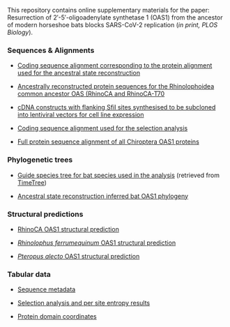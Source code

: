 This repository contains online supplementary materials for the paper: 
Resurrection of 2′-5′-oligoadenylate synthetase 1 (OAS1) from the ancestor of modern horseshoe bats blocks SARS-CoV-2 replication (*in print, PLOS Biology*).

### Sequences & Alignments

- [Coding sequence alignment corresponding to the protein alignment used for the ancestral
state reconstruction](sequences_alignments/al_bat_OAS1_cds_ASR.fas)

- [Ancestrally reconstructed protein sequences for the Rhinolophoidea common ancestor OAS 
(RhinoCA and RhinoCA-T70](sequences_alignments/RhinoCA_RhinoCAT70_aa.fas)

- [cDNA constructs with flanking SfiI sites synthesised to be subcloned into lentiviral vectors
for cell line expression](sequences_alignments/cDNA_constructs.fas)

- [Coding sequence alignment used for the selection analysis](sequences_alignments/al_bat_OAS1_cds_selection.fas)

- [Full protein sequence alignment of all Chiroptera OAS1 proteins](sequences_alignments/al_OAS1_bat_fn_cur1.fas)


### Phylogenetic trees

- [Guide species tree for bat species used in the analysis](phylogenies/bat_species_tree.nwk) (retrieved from [TimeTree](http://timetree.org/))

- [Ancestral state reconstruction inferred bat OAS1 phylogeny](phylogenies/bat_OAS1_ASR_tree.nwk)



### Structural predictions

- [RhinoCA OAS1 structural prediction](structures/RhinoCA_OAS1_prediction.pdb)

- [*Rhinolophus ferrumequinum* OAS1 structural prediction](structures/R-ferrumequinum_OAS1_prediction.pdb)

- [*Pteropus alecto* OAS1 structural prediction](structures/P-alecto_OAS1_prediction.pdb)


### Tabular data

- [Sequence metadata](tabular/metadata.csv)

- [Selection analysis and per site entropy results](tabular/Table_S1.csv)

- [Protein domain coordinates](tabular/protein_domain_coordinates.csv)